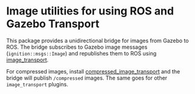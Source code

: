 # Image utilities for using ROS and Gazebo Transport

This package provides a unidirectional bridge for images from Gazebo to ROS.
The bridge subscribes to Gazebo image messages (`ignition::msgs::Image`)
and republishes them to ROS using [image_transport](http://wiki.ros.org/image_transport).

For compressed images, install
[compressed_image_transport](http://wiki.ros.org/compressed_image_transport)
and the bridge will publish `/compressed` images. The same goes for other
`image_transport` plugins.
